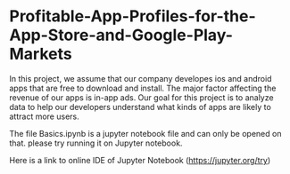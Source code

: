 # Profitable-App-Profiles-for-the-App-Store-and-Google-Play-Markets
In this project, we assume that our company developes ios and android apps that are free to download and install. The major factor affecting the revenue of our apps is in-app ads.  Our goal for this project is to analyze data to help our developers understand what kinds of apps are likely to attract more users.


The file Basics.ipynb is a jupyter notebook file and can only be opened on that. please try running it on Jupyter notebook.

Here is a link to online IDE of Jupyter Notebook (https://jupyter.org/try)
